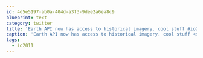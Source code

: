```yaml
---
id: 4d5e5197-ab0a-404d-a3f3-9dee2a6ea8c9
blueprint: text
category: twitter
title: 'Earth API now has access to historical imagery. cool stuff #io2011'
caption: 'Earth API now has access to historical imagery. cool stuff <span class="hashtag hashtag_local">#<a href="http://tweettemp.darylchymko.ca/?tag=io2011">io2011</a>'
tags:
  - io2011
---
```

